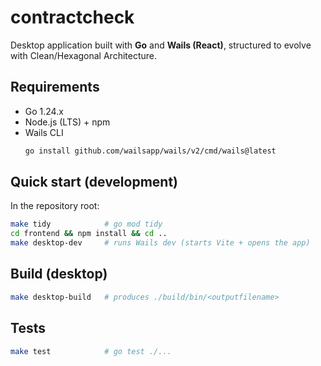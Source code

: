 # contractcheck

Desktop application built with **Go** and **Wails (React)**, structured to evolve with Clean/Hexagonal Architecture.

## Requirements
- Go 1.24.x
- Node.js (LTS) + npm
- Wails CLI
  ```bash
  go install github.com/wailsapp/wails/v2/cmd/wails@latest
  ```

## Quick start (development)
In the repository root:
```bash
make tidy            # go mod tidy
cd frontend && npm install && cd ..
make desktop-dev     # runs Wails dev (starts Vite + opens the app)
```

## Build (desktop)
```bash
make desktop-build   # produces ./build/bin/<outputfilename>
```

## Tests
```bash
make test            # go test ./...
```
